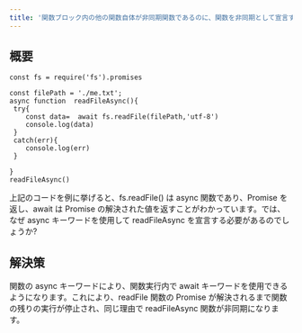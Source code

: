 ```yaml
---
title: '関数ブロック内の他の関数自体が非同期関数であるのに、関数を非同期として宣言するのはなぜですか [重複]'
---
```


## 概要
```
const fs = require('fs').promises

const filePath = './me.txt';
async function  readFileAsync(){
 try{
    const data=  await fs.readFile(filePath,'utf-8')
    console.log(data)
 }
 catch(err){
    console.log(err)
 }

}
readFileAsync()

```
上記のコードを例に挙げると、fs.readFile() は async 関数であり、Promise を返し、await は Promise の解決された値を返すことがわかっています。では、なぜ async キーワードを使用して readFileAsync を宣言する必要があるのでしょうか?

## 解決策
関数の async キーワードにより、関数実行内で await キーワードを使用できるようになります。これにより、readFile 関数の Promise が解決されるまで関数の残りの実行が停止され、同じ理由で readFileAsync 関数が非同期になります。

